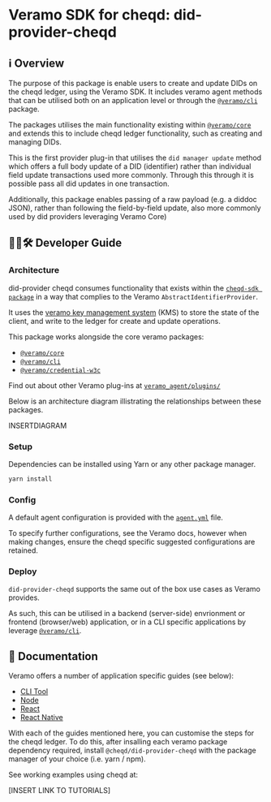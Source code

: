# Veramo SDK for cheqd: did-provider-cheqd

## ℹ️ Overview

The purpose of this package is enable users to create and update DIDs on the cheqd ledger, using the Veramo SDK. It includes veramo agent methods that can be utilised both on an application level or through the [`@veramo/cli`](https://github.com/uport-project/veramo/tree/next/packages/cli) package.

The packages utilises the main functionality existing within [`@veramo/core`](https://github.com/uport-project/veramo/tree/next/packages/core) and extends this to include cheqd ledger functionality, such as creating and managing DIDs.

This is the first provider plug-in that utilises the `did manager update` method which offers a full body update of a DID (identifier) rather than individual field update transactions used more commonly. Through this through it is possible pass all did updates in one transaction.

Additionally, this package enables passing of a raw payload (e.g. a diddoc JSON), rather than following the field-by-field update, also more commonly used by did providers leveraging Veramo Core)

## 🧑‍💻🛠 Developer Guide

### Architecture

did-provider cheqd consumes functionality that exists within the [`cheqd-sdk package`](https://github.com/cheqd/sdk) in a way that complies to the Veramo `AbstractIdentifierProvider`.

It uses the [veramo key management system](https://github.com/uport-project/veramo/tree/next/packages/key-manager) (KMS) to store the state of the client, and write to the ledger for create and update operations.

This package works alongside the core veramo packages:

* [`@veramo/core`](https://github.com/uport-project/veramo/tree/next/packages/core)
* [`@veramo/cli`](https://github.com/uport-project/veramo/tree/next/packages/cli)
* [`@veramo/credential-w3c`](https://github.com/uport-project/veramo/tree/next/packages/credential-w3c)

Find out about other Veramo plug-ins at [`veramo_agent/plugins/`](https://veramo.io/docs/veramo_agent/plugins/)

Below is an architecture diagram illistrating the relationships between these packages.

INSERTDIAGRAM

### Setup

Dependencies can be installed using Yarn or any other package manager.

```bash
yarn install
```

### Config

A default agent configuration is provided with the [`agent.yml`](https://github.com/cheqd/did-provider-cheqd/blob/main/agent.yml) file.

To specify further configurations, see the Veramo docs, however when making changes, ensure the cheqd specific suggested configurations are retained.

### Deploy

`did-provider-cheqd` supports the same out of the box use cases as Veramo provides.

As such, this can be utilised in a backend (server-side) envrionment or frontend (browser/web) application, or in a CLI specific applications by leverage [`@veramo/cli`](https://github.com/uport-project/veramo/tree/next/packages/cli).

## 📄 Documentation

Veramo offers a number of application specific guides (see below):

* [CLI Tool](https://veramo.io/docs/veramo_agent/cli_tool)
* [Node](https://veramo.io/docs/node_tutorials/node_setup_identifiers)
* [React](https://veramo.io/docs/react_tutorials/react_setup_resolver)
* [React Native](https://veramo.io/docs/react_native_tutorials/react_native_setup_identifers)

With each of the guides mentioned here, you can customise the steps for the cheqd ledger. To do this, after insalling each veramo package dependency required, install `@cheqd/did-provider-cheqd` with the package manager of your choice (i.e. yarn / npm).

See working examples using cheqd at:

[INSERT LINK TO TUTORIALS]
